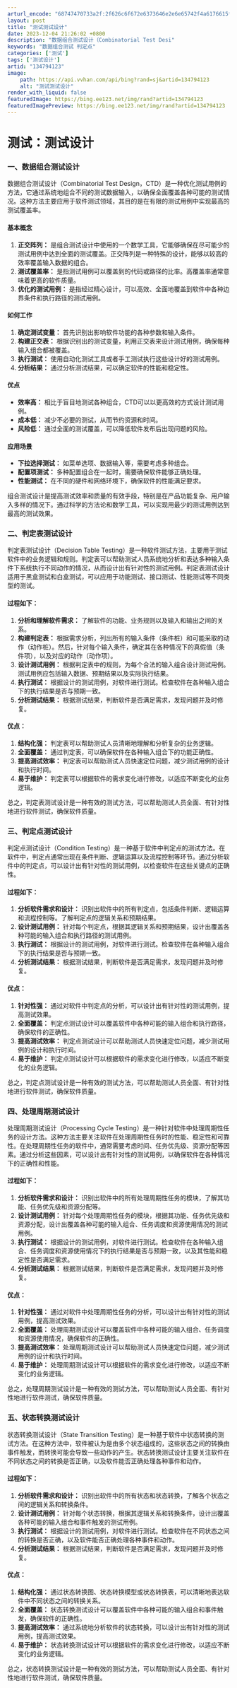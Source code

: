 ```yaml
---
arturl_encode: "68747470733a2f:2f626c6f672e6373646e2e6e65742f4a6176615f313731302f:61727469636c652f64657461696c732f313334373934313233"
layout: post
title: "测试测试设计"
date: 2023-12-04 21:26:02 +0800
description: "数据组合测试设计（Combinatorial Test Desi"
keywords: "数据组合测试 判定点"
categories: ['测试']
tags: ['测试设计']
artid: "134794123"
image:
    path: https://api.vvhan.com/api/bing?rand=sj&artid=134794123
    alt: "测试测试设计"
render_with_liquid: false
featuredImage: https://bing.ee123.net/img/rand?artid=134794123
featuredImagePreview: https://bing.ee123.net/img/rand?artid=134794123
---
```


# 测试：测试设计

### 一、数据组合测试设计

数据组合测试设计（Combinatorial Test Design，CTD）是一种优化测试用例的方法，它通过系统地组合不同的测试数据输入，以确保全面覆盖各种可能的测试情况。这种方法主要应用于软件测试领域，其目的是在有限的测试用例中实现最高的测试覆盖率。

#### 基本概念

1. **正交阵列：**
   是组合测试设计中使用的一个数学工具，它能够确保在尽可能少的测试用例中达到全面的测试覆盖。正交阵列是一种特殊的设计，能够以较高的效率覆盖输入数据的组合。
2. **测试覆盖率：**
   是指测试用例可以覆盖到的代码或路径的比率。高覆盖率通常意味着更高的软件质量。
3. **优化的测试用例：**
   是指经过精心设计，可以高效、全面地覆盖到软件中各种边界条件和执行路径的测试用例。

#### 如何工作

1. **确定测试变量：**
   首先识别出影响软件功能的各种参数和输入条件。
2. **构建正交表：**
   根据识别出的测试变量，利用正交表来设计测试用例，确保每种输入组合都被覆盖。
3. **执行测试：**
   使用自动化测试工具或者手工测试执行这些设计好的测试用例。
4. **分析结果：**
   通过分析测试结果，可以确定软件的性能和稳定性。

#### 优点

* **效率高：**
  相比于盲目地测试各种组合，CTD可以以更高效的方式设计测试用例。
* **成本低：**
  减少不必要的测试，从而节约资源和时间。
* **风险低：**
  通过全面的测试覆盖，可以降低软件发布后出现问题的风险。

#### 应用场景

* **下拉选择测试：**
  如菜单选项、数据输入等，需要考虑多种组合。
* **配置项测试：**
  多种配置组合在一起时，需要确保软件能够正确处理。
* **性能测试：**
  在不同的硬件和网络环境下，确保软件的性能满足要求。

组合测试设计是提高测试效率和质量的有效手段，特别是在产品功能复杂、用户输入多样的情况下。通过科学的方法论和数学工具，可以实现用最少的测试用例达到最高的测试效果。

### 二、判定表测试设计

判定表测试设计（Decision Table Testing）是一种软件测试方法，主要用于测试软件中的业务逻辑和规则。判定表可以帮助测试人员系统地分析和表达多种输入条件下系统执行不同动作的情况，从而设计出有针对性的测试用例。判定表测试设计适用于黑盒测试和白盒测试，可以应用于功能测试、接口测试、性能测试等不同类型的测试。

#### 过程如下：

1. **分析和理解软件需求：**
   了解软件的功能、业务规则以及输入和输出之间的关系。
2. **构建判定表：**
   根据需求分析，列出所有的输入条件（条件桩）和可能采取的动作（动作桩）。然后，针对每个输入条件，确定其在各种情况下的真假值（条件项），以及对应的动作（动作项）。
3. **设计测试用例：**
   根据判定表中的规则，为每个合法的输入组合设计测试用例。测试用例应包括输入数据、预期结果以及实际执行结果。
4. **执行测试：**
   根据设计的测试用例，对软件进行测试。检查软件在各种输入组合下的执行结果是否与预期一致。
5. **分析测试结果：**
   根据测试结果，判断软件是否满足需求，发现问题并及时修复。

#### 优点：

1. **结构化强：**
   判定表可以帮助测试人员清晰地理解和分析复杂的业务逻辑。
2. **全面覆盖：**
   通过判定表，可以确保软件在各种输入组合下的功能正确性。
3. **提高测试效率：**
   判定表可以帮助测试人员快速定位问题，减少测试用例的设计和执行时间。
4. **易于维护：**
   判定表可以根据软件的需求变化进行修改，以适应不断变化的业务逻辑。

总之，判定表测试设计是一种有效的测试方法，可以帮助测试人员全面、有针对性地进行软件测试，确保软件质量。

### 三、判定点测试设计

判定点测试设计（Condition Testing）是一种基于软件中判定点的测试方法。在软件中，判定点通常出现在条件判断、逻辑运算以及流程控制等环节。通过分析软件中的判定点，可以设计出有针对性的测试用例，以检查软件在这些关键点的正确性。

#### 过程如下：

1. **分析软件需求和设计：**
   识别出软件中的所有判定点，包括条件判断、逻辑运算和流程控制等。了解判定点的逻辑关系和预期结果。
2. **设计测试用例：**
   针对每个判定点，根据其逻辑关系和预期结果，设计出覆盖各种可能的输入组合和执行路径的测试用例。
3. **执行测试：**
   根据设计的测试用例，对软件进行测试。检查软件在各种输入组合下的执行结果是否与预期一致。
4. **分析测试结果：**
   根据测试结果，判断软件是否满足需求，发现问题并及时修复。

#### 优点：

1. **针对性强：**
   通过对软件中判定点的分析，可以设计出有针对性的测试用例，提高测试效果。
2. **全面覆盖：**
   判定点测试设计可以覆盖软件中各种可能的输入组合和执行路径，确保软件的正确性。
3. **提高测试效率：**
   判定点测试设计可以帮助测试人员快速定位问题，减少测试用例的设计和执行时间。
4. **易于维护：**
   判定点测试设计可以根据软件的需求变化进行修改，以适应不断变化的业务逻辑。

总之，判定点测试设计是一种有效的测试方法，可以帮助测试人员全面、有针对性地进行软件测试，确保软件质量。

### 四、处理周期测试设计

处理周期测试设计（Processing Cycle Testing）是一种针对软件中处理周期性任务的设计方法。这种方法主要关注软件在处理周期性任务时的性能、稳定性和可靠性。在处理周期性任务的软件中，通常需要考虑时间、任务优先级、资源分配等因素。通过分析这些因素，可以设计出有针对性的测试用例，以确保软件在各种情况下的正确性和性能。

#### 过程如下：

1. **分析软件需求和设计：**
   识别出软件中的所有处理周期性任务的模块，了解其功能、任务优先级和资源分配等。
2. **设计测试用例：**
   针对每个处理周期性任务的模块，根据其功能、任务优先级和资源分配，设计出覆盖各种可能的输入组合、任务调度和资源使用情况的测试用例。
3. **执行测试：**
   根据设计的测试用例，对软件进行测试。检查软件在各种输入组合、任务调度和资源使用情况下的执行结果是否与预期一致，以及其性能和稳定性是否满足需求。
4. **分析测试结果：**
   根据测试结果，判断软件是否满足需求，发现问题并及时修复。

#### 优点：

1. **针对性强：**
   通过对软件中处理周期性任务的分析，可以设计出有针对性的测试用例，提高测试效果。
2. **全面覆盖：**
   处理周期测试设计可以覆盖软件中各种可能的输入组合、任务调度和资源使用情况，确保软件的正确性。
3. **提高测试效率：**
   处理周期测试设计可以帮助测试人员快速定位问题，减少测试用例的设计和执行时间。
4. **易于维护：**
   处理周期测试设计可以根据软件的需求变化进行修改，以适应不断变化的业务逻辑。

总之，处理周期测试设计是一种有效的测试方法，可以帮助测试人员全面、有针对性地进行软件测试，确保软件质量。

### 五、状态转换测试设计

状态转换测试设计（State Transition Testing）是一种基于软件中状态转换的测试方法。在这种方法中，软件被认为是由多个状态组成的，这些状态之间的转换由事件触发，而转换可能会导致一些动作的产生。状态转换测试设计主要关注软件在不同状态之间的转换是否正确，以及软件能否正确处理各种事件和动作。

#### 过程如下：

1. **分析软件需求和设计：**
   识别出软件中的所有状态和状态转换，了解各个状态之间的逻辑关系和转换条件。
2. **设计测试用例：**
   针对每个状态转换，根据其逻辑关系和转换条件，设计出覆盖各种可能的输入组合和事件触发的测试用例。
3. **执行测试：**
   根据设计的测试用例，对软件进行测试。检查软件在不同状态之间的转换是否正确，以及软件能否正确处理各种事件和动作。
4. **分析测试结果：**
   根据测试结果，判断软件是否满足需求，发现问题并及时修复。

#### 优点：

1. **结构化强：**
   通过状态转换图、状态转换模型或状态转换表，可以清晰地表达软件中不同状态之间的转换关系。
2. **全面覆盖：**
   状态转换测试设计可以覆盖软件中各种可能的输入组合和事件触发，确保软件的正确性。
3. **提高测试效率：**
   通过系统地分析软件的状态转换，可以设计出有针对性的测试用例，提高测试效果。
4. **易于维护：**
   状态转换测试设计可以根据软件的需求变化进行修改，以适应不断变化的业务逻辑。

总之，状态转换测试设计是一种有效的测试方法，可以帮助测试人员全面、有针对性地进行软件测试，确保软件质量。